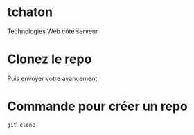 # tchaton
Technologies Web côté serveur

# Clonez le repo
Puis envoyer votre avancement

# Commande pour créer un repo
``git clone ``
